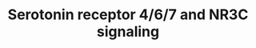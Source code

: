 ---
annotations:
- type: Cell Type Ontology
  value: neuron
- type: Pathway Ontology
  value: serotonin signaling pathway
authors:
- Mkutmon
- Egonw
- Eweitz
description: This pathway is courtesy of Ariadne Genomics Pathway Studio.
last-edited: 2021-05-21
organisms:
- Bos taurus
redirect_from:
- /index.php/Pathway:WP3272
- /instance/WP3272
schema-jsonld:
- '@context': https://schema.org/
  '@id': https://wikipathways.github.io/pathways/WP3272.html
  '@type': Dataset
  creator:
    '@type': Organization
    name: WikiPathways
  description: This pathway is courtesy of Ariadne Genomics Pathway Studio.
  keywords:
  - RAP1A
  - CREB1
  - MAP2K2
  - ATF1
  - MAPK3
  - HTR4
  - BRAF
  - Cyclic AMP
  - HTR7
  - RPS6K
  - HTR6
  - ADCY
  - ELK4
  - EGR1
  - GNAS
  - SRF
  - PKA
  - MAPK1
  - GR-A
  - MAP2K1
  - serotonin
  - MAPKAPK2
  - RPS6KA5
  - ELK1
  license: CC0
  name: Serotonin receptor 4/6/7 and NR3C signaling
seo: CreativeWork
title: Serotonin receptor 4/6/7 and NR3C signaling
wpid: WP3272
---